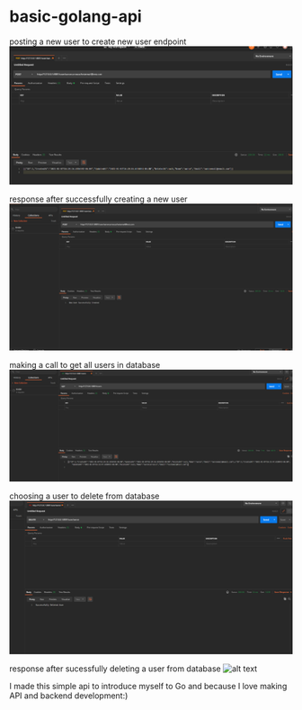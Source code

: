 # basic-golang-api
posting a new user to create new user endpoint 
![alt text](images/newUser.png)

response after successfully creating a new user 
![alt text](images/newUserResponse.png)

making a call to get all users in database 
![alt text](images/getUsers.png)

choosing a user to delete from database 
![alt text](images/deleteUser.png)

response after sucessfully deleting a user from database 
![alt text](http://url/to/deleteUserResponse.png)


I made this simple api to introduce myself to Go and because I love making API and backend development:)
